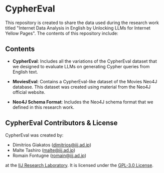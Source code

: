 # CypherEval

This repository is created to share the data used during the research work titled "Internet Data Analysis in English by Unlocking LLMs for Internet Yellow Pages". The contents of this repository include:

## Contents

- **CypherEval**: Includes all the variations of the CypherEval dataset that we designed to evaluate LLMs on generating Cypher queries from English text.
  
- **MoviesEval**: Contains a CypherEval-like dataset of the Movies Neo4J database. This dataset was created using material from the Neo4J official website.
  
- **Neo4J Schema Format**: Includes the Neo4J schema format that we defined in this research work.

## CypherEval Contributors & License

CypherEval was created by:
- Dimitrios Giakatos (dimitrios@iij.ad.jp)
- Malte Tashiro (malte@iij.ad.jp)
- Romain Fontugne (romain@iij.ad.jp)

at the [IIJ Research Laboratory](https://www.iijlab.net/). It is licensed under the [GPL-3.0 License](https://opensource.org/licenses/GPL-3.0).

